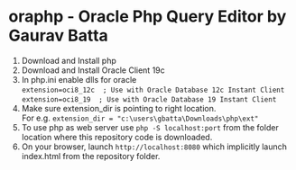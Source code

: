 # oraphp - Oracle Php Query Editor by Gaurav Batta
1. Download and Install php <br> 
1. Download and Install Oracle Client 19c <br>
1. In php.ini enable dlls for oracle <br>
`extension=oci8_12c  ; Use with Oracle Database 12c Instant Client` <br>
`extension=oci8_19  ; Use with Oracle Database 19 Instant Client` <br>
3. Make sure extension_dir is pointing to right location. <br>
For e.g. `extension_dir = "c:\users\gbatta\Downloads\php\ext"` <br>
5. To use php as web server use `php -S localhost:port` from the folder location where this repository code is downloaded.
6. On your browser, launch `http://localhost:8080` which implicitly launch index.html from the repository folder.


